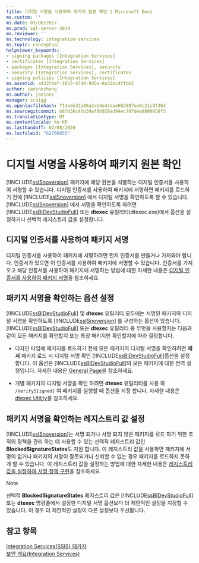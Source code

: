 ```yaml
---
title: 디지털 서명을 사용하여 패키지 원본 확인 | Microsoft Docs
ms.custom: ''
ms.date: 03/06/2017
ms.prod: sql-server-2014
ms.reviewer: ''
ms.technology: integration-services
ms.topic: conceptual
helpviewer_keywords:
- signing packages [Integration Services]
- certificates [Integration Services]
- packages [Integration Services], security
- security [Integration Services], certificates
- signing policies [Integration Services]
ms.assetid: a433fbef-1853-4740-9d5e-8a32bc4ffbb2
author: janinezhang
ms.author: janinez
manager: craigg
ms.openlocfilehash: 714ede33a89a3ab4e44dae682887ee0c21c9f363
ms.sourcegitcommit: b87d36c46b39af8b929ad94ec707dee8800950f5
ms.translationtype: MT
ms.contentlocale: ko-KR
ms.lasthandoff: 02/08/2020
ms.locfileid: "62766655"
---
```

# <a name="identify-the-source-of-packages-with-digital-signatures"></a>디지털 서명을 사용하여 패키지 원본 확인
  [!INCLUDE[ssISnoversion](../../includes/ssisnoversion-md.md)] 패키지에 해당 원본을 식별하는 디지털 인증서를 사용하여 서명할 수 있습니다. 디지털 인증서를 사용하여 패키지에 서명하면 패키지를 로드하기 전에 [!INCLUDE[ssISnoversion](../../includes/ssisnoversion-md.md)] 에서 디지털 서명을 확인하도록 할 수 있습니다. [!INCLUDE[ssISnoversion](../../includes/ssisnoversion-md.md)] 에서 서명을 확인하도록 하려면 [!INCLUDE[ssBIDevStudioFull](../../includes/ssbidevstudiofull-md.md)] 또는 **dtexec** 유틸리티(dtexec.exe)에서 옵션을 설정하거나 선택적 레지스트리 값을 설정합니다.  
  
## <a name="signing-a-package-with-a-digital-certificate"></a>디지털 인증서를 사용하여 패키지 서명  
 디지털 인증서를 사용하여 패키지에 서명하려면 먼저 인증서를 만들거나 가져와야 합니다. 인증서가 있으면 이 인증서를 사용하여 패키지에 서명할 수 있습니다. 인증서를 가져오고 해당 인증서를 사용하여 패키지에 서명하는 방법에 대한 자세한 내용은 [디지털 인증서를 사용하여 패키지 서명](../sign-a-package-by-using-a-digital-certificate.md)을 참조하세요.  
  
## <a name="setting-an-option-to-check-the-package-signature"></a>패키지 서명을 확인하는 옵션 설정  
 [!INCLUDE[ssBIDevStudioFull](../../includes/ssbidevstudiofull-md.md)] 및 **dtexec** 유틸리티 모두에는 서명된 패키지의 디지털 서명을 확인하도록 [!INCLUDE[ssISnoversion](../../includes/ssisnoversion-md.md)] 를 구성하는 옵션이 있습니다. [!INCLUDE[ssBIDevStudioFull](../../includes/ssbidevstudiofull-md.md)] 또는 **dtexec** 유틸리티 중 무엇을 사용할지는 다음과 같이 모든 패키지를 확인할지 또는 특정 패키지만 확인할지에 따라 결정합니다.  
  
-   디자인 타임에 패키지를 로드하기 전에 모든 패키지의 디지털 서명을 확인하려면 **에서** 패키지 로드 시 디지털 서명 확인 [!INCLUDE[ssBIDevStudioFull](../../includes/ssbidevstudiofull-md.md)]옵션을 설정합니다. 이 옵션은 [!INCLUDE[ssBIDevStudioFull](../../includes/ssbidevstudiofull-md.md)]의 모든 패키지에 대한 전역 설정입니다. 자세한 내용은 [General Page](../general-page-of-integration-services-designers-options.md)을 참조하세요.  
  
-   개별 패키지의 디지털 서명을 확인 하려면 **dtexec** 유틸리티를 사용 하 `/VerifyS[igned]` 여 패키지를 실행할 때 옵션을 지정 합니다. 자세한 내용은 [dtexec Utility](../packages/dtexec-utility.md)를 참조하세요.  
  
## <a name="setting-a-registry-value-to-check-the-package-signature"></a>패키지 서명을 확인하는 레지스트리 값 설정  
 [!INCLUDE[ssISnoversion](../../includes/ssisnoversion-md.md)]는 서명 되거나 서명 되지 않은 패키지를 로드 하기 위한 조직의 정책을 관리 하는 데 사용할 수 있는 선택적 레지스트리 값인 **BlockedSignatureStates**도 지원 합니다. 이 레지스트리 값을 사용하면 패키지에 서명이 없거나 패키지의 서명이 잘못되거나 신뢰할 수 없는 경우 패키지를 로드하지 못하게 할 수 있습니다. 이 레지스트리 값을 설정하는 방법에 대한 자세한 내용은 [레지스트리 값을 설정하여 서명 정책 구현](../implement-a-signing-policy-by-setting-a-registry-value.md)을 참조하세요.  
  
> [!NOTE]  
>  선택적 **BlockedSignatureStates** 레지스트리 값은 [!INCLUDE[ssBIDevStudioFull](../../includes/ssbidevstudiofull-md.md)] 또는 **dtexec** 명령줄에서 설정한 디지털 서명 옵션보다 더 제한적인 설정을 지정할 수 있습니다. 이 경우 더 제한적인 설정이 다른 설정보다 우선합니다.  
  
## <a name="see-also"></a>참고 항목  
 [Integration Services&#40;SSIS&#41; 패키지](../integration-services-ssis-packages.md)   
 [보안 개요&#40;Integration Services&#41;](security-overview-integration-services.md)  
  
  
